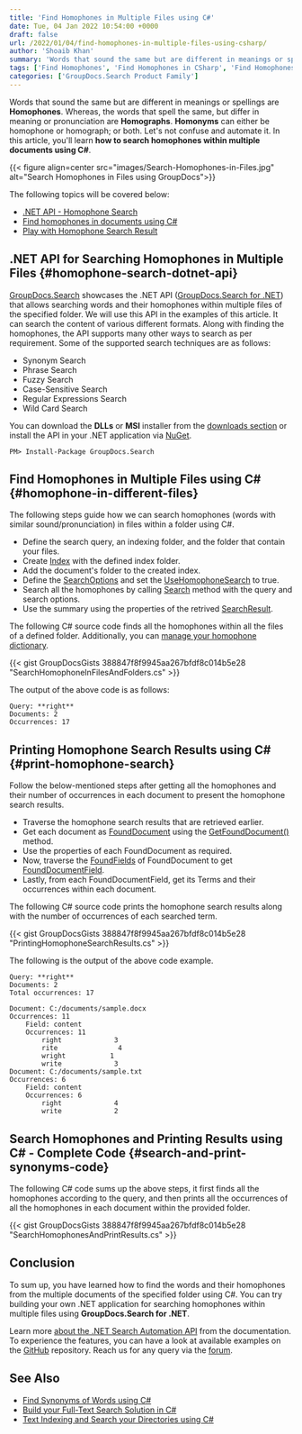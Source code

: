 ```yaml
---
title: 'Find Homophones in Multiple Files using C#'
date: Tue, 04 Jan 2022 10:54:00 +0000
draft: false
url: /2022/01/04/find-homophones-in-multiple-files-using-csharp/
author: 'Shoaib Khan'
summary: 'Words that sound the same but are different in meanings or spellings are **Homophones**. Whereas, the words that spell the same, but differ in meaning or pronunciation are **Homographs**. **Homonyms** can either be homophone or homograph; or both. Let us not confuse and automate it. In this article, you will learn **how to search homophones within multiple documents using C#**.'
tags: ['Find Homophones', 'Find Homophones in CSharp', 'Find Homophones in Files', 'Homophones']
categories: ['GroupDocs.Search Product Family']
---
```


Words that sound the same but are different in meanings or spellings are **Homophones**. Whereas, the words that spell the same, but differ in meaning or pronunciation are **Homographs**. **Homonyms** can either be homophone or homograph; or both. Let's not confuse and automate it. In this article, you'll learn **how to search homophones within multiple documents using C#**.



{{< figure align=center src="images/Search-Homophones-in-Files.jpg" alt="Search Homophones in Files using GroupDocs">}}


The following topics will be covered below:

*   [.NET API - Homophone Search](#homophone-search-dotnet-api)
*   [Find homophones in documents using C#](#homophone-in-different-files)
*   [Play with Homophone Search Result](#print-homophone-search)

## .NET API for Searching Homophones in Multiple Files {#homophone-search-dotnet-api}

[GroupDocs.Search](https://products.groupdocs.com/search/) showcases the .NET API ([GroupDocs.Search for .NET](https://products.groupdocs.com/search/net/)) that allows searching words and their homophones within multiple files of the specified folder. We will use this API in the examples of this article. It can search the content of various different formats. Along with finding the homophones, the API supports many other ways to search as per requirement. Some of the supported search techniques are as follows:

*   Synonym Search
*   Phrase Search
*   Fuzzy Search
*   Case-Sensitive Search
*   Regular Expressions Search
*   Wild Card Search

You can download the **DLLs** or **MSI** installer from the [downloads section](https://downloads.groupdocs.com/search) or install the API in your .NET application via [NuGet](https://www.nuget.org/packages/groupdocs.search).

```
PM> Install-Package GroupDocs.Search
```

## Find Homophones in Multiple Files using C# {#homophone-in-different-files}

The following steps guide how we can search homophones (words with similar sound/pronunciation) in files within a folder using C#.

*   Define the search query, an indexing folder, and the folder that contain your files.
*   Create [Index](https://apireference.groupdocs.com/search/net/groupdocs.search/index) with the defined index folder.
*   Add the document's folder to the created index.
*   Define the [SearchOptions](https://apireference.groupdocs.com/search/net/groupdocs.search.options/searchoptions) and set the [UseHomophoneSearch](https://apireference.groupdocs.com/search/net/groupdocs.search.options/searchoptions/properties/usehomophonesearch) to true.
*   Search all the homophones by calling [Search](https://apireference.groupdocs.com/search/net/groupdocs.search/index/methods/search/index) method with the query and search options.
*   Use the summary using the properties of the retrived [SearchResult](https://apireference.groupdocs.com/search/net/groupdocs.search.results/searchresult).

The following C# source code finds all the homophones within all the files of a defined folder. Additionally, you can [manage your homophone dictionary](https://docs.groupdocs.com/search/net/homophone-dictionary/).

{{< gist GroupDocsGists 388847f8f9945aa267bfdf8c014b5e28 "SearchHomophoneInFilesAndFolders.cs" >}}

The output of the above code is as follows:

```
Query: **right**
Documents: 2
Occurrences: 17
```

## Printing Homophone Search Results using C# {#print-homophone-search}

Follow the below-mentioned steps after getting all the homophones and their number of occurrences in each document to present the homophone search results.

*   Traverse the homophone search results that are retrieved earlier.
*   Get each document as [FoundDocument](https://apireference.groupdocs.com/search/net/groupdocs.search.results/founddocument) using the [GetFoundDocument()](https://apireference.groupdocs.com/search/net/groupdocs.search.results/searchresult/methods/getfounddocument) method.
*   Use the properties of each FoundDocument as required.
*   Now, traverse the [FoundFields](https://apireference.groupdocs.com/search/net/groupdocs.search.results/founddocument/properties/foundfields) of FoundDocument to get [FoundDocumentField](https://apireference.groupdocs.com/search/net/groupdocs.search.results/founddocumentfield).
*   Lastly, from each FoundDocumentField, get its Terms and their occurrences within each document.

The following C# source code prints the homophone search results along with the number of occurrences of each searched term.

{{< gist GroupDocsGists 388847f8f9945aa267bfdf8c014b5e28 "PrintingHomophoneSearchResults.cs" >}}

The following is the output of the above code example.

```
Query: **right**
Documents: 2
Total occurrences: 17

Document: C:/documents/sample.docx
Occurrences: 11
    Field: content
    Occurrences: 11
        right             3
        rite               4
        wright           1
        write             3
Document: C:/documents/sample.txt
Occurrences: 6
    Field: content
    Occurrences: 6
        right             4
        write             2
```

## Search Homophones and Printing Results using C# - Complete Code {#search-and-print-synonyms-code}

The following C# code sums up the above steps, it first finds all the homophones according to the query, and then prints all the occurrences of all the homophones in each document within the provided folder.

{{< gist GroupDocsGists 388847f8f9945aa267bfdf8c014b5e28 "SearchHomophonesAndPrintResults.cs" >}}

## Conclusion

To sum up, you have learned how to find the words and their homophones from the multiple documents of the specified folder using C#. You can try building your own .NET application for searching homophones within multiple files using **GroupDocs.Search for .NET**.

Learn more [about the .NET Search Automation API](https://docs.groupdocs.com/search/net/) from the documentation. To experience the features, you can have a look at available examples on the [GitHub](https://github.com/groupdocs-search) repository. Reach us for any query via the [forum](https://forum.groupdocs.com/).

## See Also

*   [Find Synonyms of Words using C#](https://blog.groupdocs.com/2021/09/14/find-synonyms-of-words-using-csharp)
*   [Build your Full-Text Search Solution in C#](https://blog.groupdocs.com/2021/06/03/build-your-full-text-search-solution-in-csharp/)
*   [Text Indexing and Search your Directories using C#](https://blog.groupdocs.com/2020/05/29/search-text-by-indexing-in-csharp-net/)




